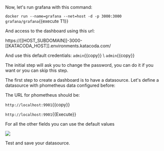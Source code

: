 Now, let's run grafana with this command:

`docker run --name=grafana --net=host -d -p 3000:3000 grafana/grafana`{{execute T1}}

And access to the dashboard using this url:

https://[[HOST_SUBDOMAIN]]-3000-[[KATACODA_HOST]].environments.katacoda.com/

And use this default credentials:
`admin`{{copy}} \ `admin`{{copy}}

The initial step will ask you to change the password, you can do it if you want or you can skip this step.

The first step to create a dashboard is to have a datasource. Let's define a datasource with phometheus data configured before:

The URL for phometheus should be:

`http://localhost:9901`{{copy}}

`http://localhost:9901`{{Execute}}


For all the other fields you can use the default values

![](/envoyproxy/scenarios/implementing-metrics-tracing/assets/prometheus-data-source.png)

Test and save your datasource.
